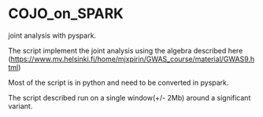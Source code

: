 # COJO_on_SPARK

joint analysis with pyspark.

The script implement the joint analysis using the algebra described here (https://www.mv.helsinki.fi/home/mjxpirin/GWAS_course/material/GWAS9.html)

Most of the script is in python and need to be converted in pyspark.

The script described run on a single window(+/- 2Mb) around a significant variant.


